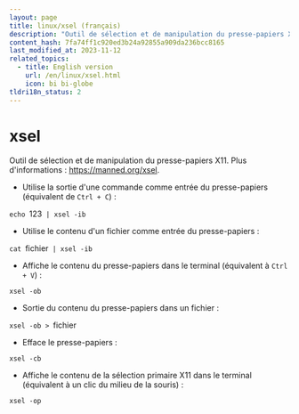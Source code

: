 ```yaml
---
layout: page
title: linux/xsel (français)
description: "Outil de sélection et de manipulation du presse-papiers X11."
content_hash: 7fa74ff1c920ed3b24a92855a909da236bcc8165
last_modified_at: 2023-11-12
related_topics:
  - title: English version
    url: /en/linux/xsel.html
    icon: bi bi-globe
tldri18n_status: 2
---
```

# xsel

Outil de sélection et de manipulation du presse-papiers X11.
Plus d'informations : <https://manned.org/xsel>.

- Utilise la sortie d'une commande comme entrée du presse-papiers (équivalent de `Ctrl + C`) :

`echo `<span class="tldr-var badge badge-pill bg-dark-lm bg-white-dm text-white-lm text-dark-dm font-weight-bold">123</span>` | xsel -ib`

- Utilise le contenu d'un fichier comme entrée du presse-papiers :

`cat `<span class="tldr-var badge badge-pill bg-dark-lm bg-white-dm text-white-lm text-dark-dm font-weight-bold">fichier</span>` | xsel -ib`

- Affiche le contenu du presse-papiers dans le terminal (équivalent à `Ctrl + V`) :

`xsel -ob`

- Sortie du contenu du presse-papiers dans un fichier :

`xsel -ob > `<span class="tldr-var badge badge-pill bg-dark-lm bg-white-dm text-white-lm text-dark-dm font-weight-bold">fichier</span>

- Efface le presse-papiers :

`xsel -cb`

- Affiche le contenu de la sélection primaire X11 dans le terminal (équivalent à un clic du milieu de la souris) :

`xsel -op`
